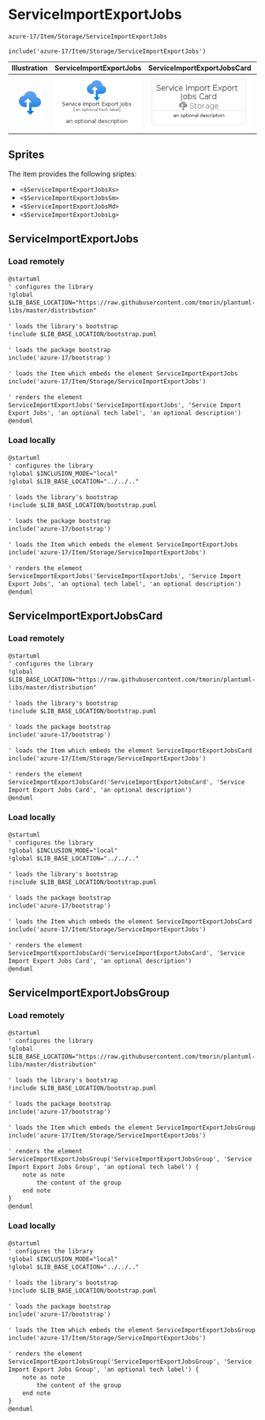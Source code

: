 # ServiceImportExportJobs


```text
azure-17/Item/Storage/ServiceImportExportJobs
```

```text
include('azure-17/Item/Storage/ServiceImportExportJobs')
```



| Illustration | ServiceImportExportJobs | ServiceImportExportJobsCard | ServiceImportExportJobsGroup |
| :---: | :---: | :---: | :---: |
| ![illustration for Illustration](../../../azure-17/Item/Storage/ServiceImportExportJobs.png) | ![illustration for ServiceImportExportJobs](../../../azure-17/Item/Storage/ServiceImportExportJobs.Local.png) | ![illustration for ServiceImportExportJobsCard](../../../azure-17/Item/Storage/ServiceImportExportJobsCard.Local.png) | ![illustration for ServiceImportExportJobsGroup](../../../azure-17/Item/Storage/ServiceImportExportJobsGroup.Local.png) |



## Sprites
The item provides the following sriptes:

- `<$ServiceImportExportJobsXs>`
- `<$ServiceImportExportJobsSm>`
- `<$ServiceImportExportJobsMd>`
- `<$ServiceImportExportJobsLg>`





## ServiceImportExportJobs

### Load remotely
```plantuml
@startuml
' configures the library
!global $LIB_BASE_LOCATION="https://raw.githubusercontent.com/tmorin/plantuml-libs/master/distribution"

' loads the library's bootstrap
!include $LIB_BASE_LOCATION/bootstrap.puml

' loads the package bootstrap
include('azure-17/bootstrap')

' loads the Item which embeds the element ServiceImportExportJobs
include('azure-17/Item/Storage/ServiceImportExportJobs')

' renders the element
ServiceImportExportJobs('ServiceImportExportJobs', 'Service Import Export Jobs', 'an optional tech label', 'an optional description')
@enduml
```

### Load locally
```plantuml
@startuml
' configures the library
!global $INCLUSION_MODE="local"
!global $LIB_BASE_LOCATION="../../.."

' loads the library's bootstrap
!include $LIB_BASE_LOCATION/bootstrap.puml

' loads the package bootstrap
include('azure-17/bootstrap')

' loads the Item which embeds the element ServiceImportExportJobs
include('azure-17/Item/Storage/ServiceImportExportJobs')

' renders the element
ServiceImportExportJobs('ServiceImportExportJobs', 'Service Import Export Jobs', 'an optional tech label', 'an optional description')
@enduml
```

## ServiceImportExportJobsCard

### Load remotely
```plantuml
@startuml
' configures the library
!global $LIB_BASE_LOCATION="https://raw.githubusercontent.com/tmorin/plantuml-libs/master/distribution"

' loads the library's bootstrap
!include $LIB_BASE_LOCATION/bootstrap.puml

' loads the package bootstrap
include('azure-17/bootstrap')

' loads the Item which embeds the element ServiceImportExportJobsCard
include('azure-17/Item/Storage/ServiceImportExportJobs')

' renders the element
ServiceImportExportJobsCard('ServiceImportExportJobsCard', 'Service Import Export Jobs Card', 'an optional description')
@enduml
```

### Load locally
```plantuml
@startuml
' configures the library
!global $INCLUSION_MODE="local"
!global $LIB_BASE_LOCATION="../../.."

' loads the library's bootstrap
!include $LIB_BASE_LOCATION/bootstrap.puml

' loads the package bootstrap
include('azure-17/bootstrap')

' loads the Item which embeds the element ServiceImportExportJobsCard
include('azure-17/Item/Storage/ServiceImportExportJobs')

' renders the element
ServiceImportExportJobsCard('ServiceImportExportJobsCard', 'Service Import Export Jobs Card', 'an optional description')
@enduml
```

## ServiceImportExportJobsGroup

### Load remotely
```plantuml
@startuml
' configures the library
!global $LIB_BASE_LOCATION="https://raw.githubusercontent.com/tmorin/plantuml-libs/master/distribution"

' loads the library's bootstrap
!include $LIB_BASE_LOCATION/bootstrap.puml

' loads the package bootstrap
include('azure-17/bootstrap')

' loads the Item which embeds the element ServiceImportExportJobsGroup
include('azure-17/Item/Storage/ServiceImportExportJobs')

' renders the element
ServiceImportExportJobsGroup('ServiceImportExportJobsGroup', 'Service Import Export Jobs Group', 'an optional tech label') {
    note as note
        the content of the group
    end note
}
@enduml
```

### Load locally
```plantuml
@startuml
' configures the library
!global $INCLUSION_MODE="local"
!global $LIB_BASE_LOCATION="../../.."

' loads the library's bootstrap
!include $LIB_BASE_LOCATION/bootstrap.puml

' loads the package bootstrap
include('azure-17/bootstrap')

' loads the Item which embeds the element ServiceImportExportJobsGroup
include('azure-17/Item/Storage/ServiceImportExportJobs')

' renders the element
ServiceImportExportJobsGroup('ServiceImportExportJobsGroup', 'Service Import Export Jobs Group', 'an optional tech label') {
    note as note
        the content of the group
    end note
}
@enduml
```

